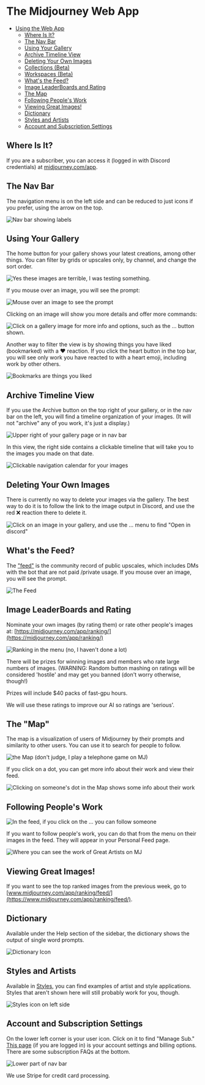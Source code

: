 # The Midjourney Web App

* [Using the Web App](web-app.md#using-the-web-app)
  * [Where Is It?](web-app.md#where-is-it)
  * [The Nav Bar](web-app.md#the-nav-bar)
  * [Using Your Gallery](web-app.md#using-your-gallery)
  * [Archive Timeline View](web-app.md#archive-timeline-view)
  * [Deleting Your Own Images](web-app.md#deleting-your-own-images)
  * [Collections (Beta)](the-midjourney-web-app/collections.md)
  * [Workspaces (Beta)](the-midjourney-web-app/workspaces.md)
  * [What's the Feed?](web-app.md#whats-the-feed)
  * [Image LeaderBoards and Rating](web-app.md#image-leaderboards-and-rating)
  * [The Map](web-app.md#the-map)
  * [Following People's Work](web-app.md#following-peoples-work)
  * [Viewing Great Images!](web-app.md#viewing-great-images)
  * [Dictionary](web-app.md#dictionary)
  * [Styles and Artists](web-app.md#styles-and-artists)
  * [Account and Subscription Settings](web-app.md#account-and-subscription-settings)

## Where Is It?

If you are a subscriber, you can access it (logged in with Discord credentials) at [midjourney.com/app](https://www.midjourney.com/app/).

## The Nav Bar

The navigation menu is on the left side and can be reduced to just icons if you prefer, using the arrow on the top.

![Nav bar showing labels](<.gitbook/assets/Screen Shot 2022-07-15 at 4.48.03 PM (1).png>)

## Using Your Gallery

The home button for your gallery shows your latest creations, among other things. You can filter by grids or upscales only, by channel, and change the sort order.

![Yes these images are terrible, I was testing something.](<.gitbook/assets/image (21).png>)

If you mouse over an image, you will see the prompt:

![Mouse over an image to see the prompt](<.gitbook/assets/image (23) (1) (1).png>)

Clicking on an image will show you more details and offer more commands:

![Click on a gallery image for more info and options, such as the ... button shown.](<.gitbook/assets/image (7).png>)

Another way to filter the view is by showing things you have liked (bookmarked) with a ❤️ reaction. If you click the heart button in the top bar, you will see only work you have reacted to with a heart emoji, including work by other others.

![Bookmarks are things you liked](<.gitbook/assets/image (19).png>)

## Archive Timeline View

If you use the Archive button on the top right of your gallery, or in the nav bar on the left, you will find a timeline organization of your images. (It will not "archive" any of you work, it's just a display.)

![Upper right of your gallery page or in nav bar](<.gitbook/assets/image (5).png>)

In this view, the right side contains a clickable timeline that will take you to the images you made on that date.

![Clickable navigation calendar for your images](<.gitbook/assets/image (18).png>)

## Deleting Your Own Images

There is currently no way to delete your images via the gallery. The best way to do it is to follow the link to the image output in Discord, and use the red ❌ reaction there to delete it.

![Click on an image in your gallery, and use the ... menu to find "Open in discord"](<.gitbook/assets/Screen Shot 2022-07-11 at 10.35.22 AM.png>)

## What's the Feed?

The ["feed"](https://www.midjourney.com/app/feed/) is the community record of public upscales, which includes DMs with the bot that are not paid /private usage. If you mouse over an image, you will see the prompt.

![The Feed](<.gitbook/assets/image (15).png>)

## Image LeaderBoards and Rating

Nominate your own images (by rating them) or rate other people's images at: [https://midjourney.com/app/ranking/](https://midjourney.com/app/ranking/)

![Ranking in the menu (no, I haven't done a lot)](<.gitbook/assets/image (1) (2).png>)

There will be prizes for winning images and members who rate large numbers of images. (WARNING: Random button mashing on ratings will be considered 'hostile' and may get you banned (don't worry otherwise, though!)

Prizes will include $40 packs of fast-gpu hours.

We will use these ratings to improve our AI so ratings are 'serious'.

## The "Map"

The map is a visualization of users of Midjourney by their prompts and similarity to other users. You can use it to search for people to follow.

![the Map (don't judge, I play a telephone game on MJ)](<.gitbook/assets/image (4) (1).png>)

If you click on a dot, you can get more info about their work and view their feed.

![Clicking on someone's dot in the Map shows some info about their work](<.gitbook/assets/image (25).png>)

## Following People's Work

![In the feed, if you click on the ... you can follow someone](<.gitbook/assets/image (3).png>)

If you want to follow people's work, you can do that from the menu on their images in the feed. They will appear in your Personal Feed page.

![Where you can see the work of Great Artists on MJ](<.gitbook/assets/image (6) (1).png>)

## Viewing Great Images!

If you want to see the top ranked images from the previous week, go to [www.midjourney.com/app/ranking/feed/](https://www.midjourney.com/app/ranking/feed/).

## Dictionary

Available under the Help section of the sidebar, the dictionary shows the output of single word prompts.

![Dictionary Icon](<.gitbook/assets/image (23).png>)

## Styles and Artists

Available in [Styles](https://www.midjourney.com/app/library/styles/), you can find examples of artist and style applications. Styles that aren't shown here will still probably work for you, though.

![Styles icon on left side](<.gitbook/assets/image (20) (1).png>)

## Account and Subscription Settings

On the lower left corner is your user icon. Click on it to find "Manage Sub." [This page](https://www.midjourney.com/account/) (if you are logged in) is your account settings and billing options. There are some subscription FAQs at the bottom.

![Lower part of nav bar](<.gitbook/assets/image (20).png>)

We use Stripe for credit card processing.
